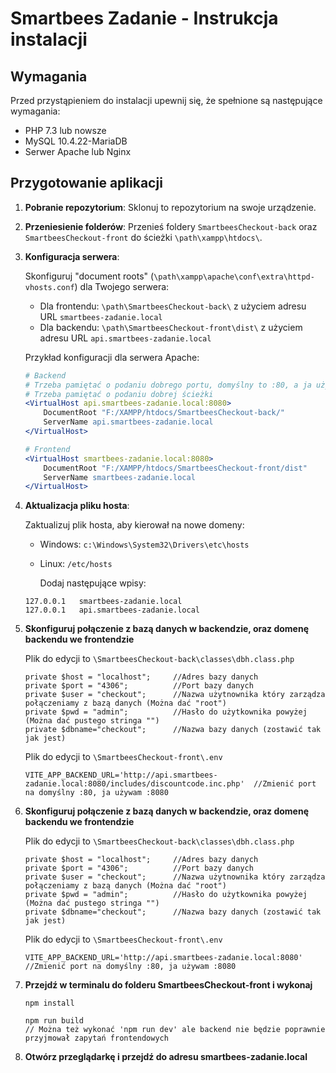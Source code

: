 # Smartbees Zadanie - Instrukcja instalacji

## Wymagania

Przed przystąpieniem do instalacji upewnij się, że spełnione są następujące wymagania:

- PHP 7.3 lub nowsze
- MySQL 10.4.22-MariaDB
- Serwer Apache lub Nginx

## Przygotowanie aplikacji

1. **Pobranie repozytorium**: Sklonuj to repozytorium na swoje urządzenie.

2. **Przeniesienie folderów**: Przenieś foldery `SmartbeesCheckout-back` oraz `SmartbeesCheckout-front` do ścieżki `\path\xampp\htdocs\`.

3. **Konfiguracja serwera**:

   Skonfiguruj "document roots" (`\path\xampp\apache\conf\extra\httpd-vhosts.conf`) dla Twojego serwera:

   - Dla frontendu: `\path\SmartbeesCheckout-back\` z użyciem adresu URL `smartbees-zadanie.local`
   - Dla backendu: `\path\SmartbeesCheckout-front\dist\` z użyciem adresu URL `api.smartbees-zadanie.local`

   Przykład konfiguracji dla serwera Apache:

   ```apache
   # Backend
   # Trzeba pamiętać o podaniu dobrego portu, domyślny to :80, a ja używam :8080
   # Trzeba pamiętać o podaniu dobrej ścieżki
   <VirtualHost api.smartbees-zadanie.local:8080>
       DocumentRoot "F:/XAMPP/htdocs/SmartbeesCheckout-back/"
       ServerName api.smartbees-zadanie.local
   </VirtualHost>

   # Frontend
   <VirtualHost smartbees-zadanie.local:8080>
       DocumentRoot "F:/XAMPP/htdocs/SmartbeesCheckout-front/dist"
       ServerName smartbees-zadanie.local
   </VirtualHost>
   ```
4. **Aktualizacja pliku hosta**:

   Zaktualizuj plik hosta, aby kierował na nowe domeny:

   - Windows: `c:\Windows\System32\Drivers\etc\hosts`
   - Linux: `/etc/hosts`
     
     Dodaj następujące wpisy:
    ```
    127.0.0.1   smartbees-zadanie.local
    127.0.0.1   api.smartbees-zadanie.local
    ```
5. **Skonfiguruj połączenie z bazą danych w backendzie, oraz domenę backendu we frontendzie**

   Plik do edycji to `\SmartbeesCheckout-back\classes\dbh.class.php`
    ```
    private $host = "localhost";     //Adres bazy danych
    private $port = "4306";          //Port bazy danych
    private $user = "checkout";      //Nazwa użytnownika który zarządza połączeniamy z bazą danych (Można dać "root")
    private $pwd = "admin";          //Hasło do użytkownika powyżej (Można dać pustego stringa "") 
    private $dbname="checkout";      //Nazwa bazy danych (zostawić tak jak jest)
    ```

   Plik do edycji to `\SmartbeesCheckout-front\.env`
   ```
   VITE_APP_BACKEND_URL='http://api.smartbees-zadanie.local:8080/includes/discountcode.inc.php'  //Zmienić port na domyślny :80, ja używam :8080
   ```
5. **Skonfiguruj połączenie z bazą danych w backendzie, oraz domenę backendu we frontendzie**

   Plik do edycji to `\SmartbeesCheckout-back\classes\dbh.class.php`
    ```
    private $host = "localhost";     //Adres bazy danych
    private $port = "4306";          //Port bazy danych
    private $user = "checkout";      //Nazwa użytnownika który zarządza połączeniamy z bazą danych (Można dać "root")
    private $pwd = "admin";          //Hasło do użytkownika powyżej (Można dać pustego stringa "") 
    private $dbname="checkout";      //Nazwa bazy danych (zostawić tak jak jest)
    ```

   Plik do edycji to `\SmartbeesCheckout-front\.env`
   ```
   VITE_APP_BACKEND_URL='http://api.smartbees-zadanie.local:8080'  //Zmienić port na domyślny :80, ja używam :8080
   ```
6. **Przejdź w terminalu do folderu SmartbeesCheckout-front i wykonaj**
    ```
    npm install
    
    npm run build
    // Można też wykonać 'npm run dev' ale backend nie będzie poprawnie przyjmował zapytań frontendowych
    ```
7. **Otwórz przeglądarkę i przejdź do adresu smartbees-zadanie.local**
